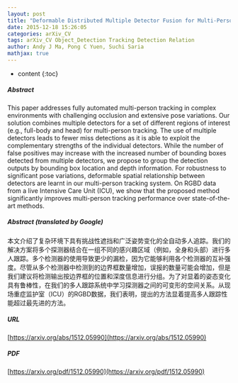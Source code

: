 ```yaml
---
layout: post
title: "Deformable Distributed Multiple Detector Fusion for Multi-Person Tracking"
date: 2015-12-18 15:26:05
categories: arXiv_CV
tags: arXiv_CV Object_Detection Tracking Detection Relation
author: Andy J Ma, Pong C Yuen, Suchi Saria
mathjax: true
---
```


* content
{:toc}

##### Abstract
This paper addresses fully automated multi-person tracking in complex environments with challenging occlusion and extensive pose variations. Our solution combines multiple detectors for a set of different regions of interest (e.g., full-body and head) for multi-person tracking. The use of multiple detectors leads to fewer miss detections as it is able to exploit the complementary strengths of the individual detectors. While the number of false positives may increase with the increased number of bounding boxes detected from multiple detectors, we propose to group the detection outputs by bounding box location and depth information. For robustness to significant pose variations, deformable spatial relationship between detectors are learnt in our multi-person tracking system. On RGBD data from a live Intensive Care Unit (ICU), we show that the proposed method significantly improves multi-person tracking performance over state-of-the-art methods.

##### Abstract (translated by Google)
本文介绍了复杂环境下具有挑战性遮挡和广泛姿势变化的全自动多人追踪。我们的解决方案将多个探测器结合在一组不同的感兴趣区域（例如，全身和头部）进行多人跟踪。多个检测器的使用导致更少的漏检，因为它能够利用各个检测器的互补强度。尽管从多个检测器中检测到的边界框数量增加，误报的数量可能会增加，但是我们建议将检测输出按边界框的位置和深度信息进行分组。为了对显着的姿态变化具有鲁棒性，在我们的多人跟踪系统中学习探测器之间的可变形的空间关系。从现场重症监护室（ICU）的RGBD数据，我们表明，提出的方法显着提高多人跟踪性能超过最先进的方法。

##### URL
[https://arxiv.org/abs/1512.05990](https://arxiv.org/abs/1512.05990)

##### PDF
[https://arxiv.org/pdf/1512.05990](https://arxiv.org/pdf/1512.05990)

